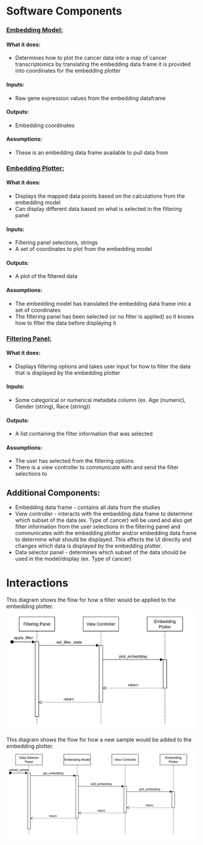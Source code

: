 # Software Components

### <ins>**Embedding Model:**</ins>
#### **What it does:**
* Determines how to plot the cancer data into a map of cancer transcriptomics by translating the embedding data frame it is provided into coordinates for the embedding plotter
#### **Inputs:**
* Raw gene expression values from the embedding dataframe
#### **Outputs:**
* Embedding coordinates
#### **Assumptions:**
* These is an embedding data frame available to pull data from
  
### <ins>**Embedding Plotter:**</ins>
#### **What it does:**
* Displays the mapped data points based on the calculations from the embedding model
* Can display different data based on what is selected in the filtering panel
#### **Inputs:**
* Filtering panel selections, strings
* A set of coordinates to plot from the embedding model
#### **Outputs:**
* A plot of the filtered data
#### **Assumptions:**
* The embedding model has translated the embedding data frame into a set of coordinates
* The filtering panel has been selected (or no filter is applied) so it knows how to filter the data before displaying it

### <ins>**Filtering Panel:**</ins>
#### **What it does:**
* Displays filtering options and takes user input for how to filter the data that is displayed by the embedding plotter
#### **Inputs:**
* Some categorical or numerical metadata column (ex. Age (numeric), Gender (string), Race (string))
#### **Outputs:**
* A list containing the filter information that was selected
#### **Assumptions:**
* The user has selected from the filtering options
* There is a view controller to communicate with and send the filter selections to

## **Additional Components:**
* Embedding data frame - contains all data from the studies
* View controller - interacts with the embedding data frame to determine which subset of the data (ex. Type of cancer) will be used and also get filter information from the user selections in the filtering panel and communicates with the embedding plotter and/or embedding data frame to determine what should be displayed. This affects the UI directly and changes which data is displayed by the embedding plotter.
* Data selector panel - determines which subset of the data should be used in the model/display (ex. Type of cancer)

# Interactions
This diagram shows the flow for how a filter would be applied to the embedding plotter.
![Applying filter sequence diagram](./assets/filter-flow.png  "Filter sequence diagram")

This diagram shows the flow for how a new sample would be added to the embedding plotter. 
![Uploading sample sequence diagram](./assets/upload-flow.png  "Upload sequence diagram")
